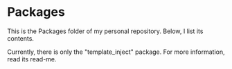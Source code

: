 # Packages

This is the Packages folder of my personal repository. Below, I list its contents.

Currently, there is only the "template_inject" package. For more information, read its read-me.

